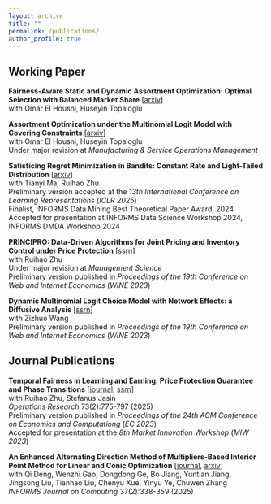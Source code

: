 ```yaml
---
layout: archive
title: ""
permalink: /publications/
author_profile: true
---
```


Working Paper
---

**Fairness-Aware Static and Dynamic Assortment Optimization: Optimal Selection with Balanced Market Share** [[arxiv](https://arxiv.org/abs/2507.05606)]\
with Omar El Housni, Huseyin Topaloglu

**Assortment Optimization under the Multinomial Logit Model with Covering Constraints** [[arxiv](https://arxiv.org/abs/2411.10310)]\
with Omar El Housni, Huseyin Topaloglu\
Under major revision at *Manufacturing & Service Operations Management*

**Satisficing Regret Minimization in Bandits: Constant Rate and Light-Tailed Distribution** [[arxiv](http://arxiv.org/abs/2406.06802)]\
with Tianyi Ma, Ruihao Zhu\
Preliminary version accepted at the *13th International Conference on Learning Representations* (*ICLR 2025*)\
Finalist, INFORMS Data Mining Best Theoretical Paper Award, 2024\
Accepted for presentation at INFORMS Data Science Workshop 2024, INFORMS DMDA Workshop 2024

**PRINCIPRO: Data-Driven Algorithms for Joint Pricing and Inventory Control under Price Protection** [[ssrn](https://papers.ssrn.com/sol3/papers.cfm?abstract_id=4511384)]\
with Ruihao Zhu\
Under major revision at *Management Science*\
Preliminary version published in *Proceedings of the 19th Conference on Web and Internet Economics* (*WINE 2023*)

**Dynamic Multinomial Logit Choice Model with Network Effects: a Diffusive Analysis** [[ssrn](https://papers.ssrn.com/sol3/papers.cfm?abstract_id=3939717)]\
with Zizhuo Wang\
Preliminary version published in *Proceedings of the 19th Conference on Web and Internet Economics* (*WINE 2023*)

Journal Publications
---

**Temporal Fairness in Learning and Earning: Price Protection Guarantee and Phase Transitions** [[journal](https://pubsonline.informs.org/doi/abs/10.1287/opre.2022.0629), [ssrn](https://papers.ssrn.com/sol3/papers.cfm?abstract_id=4265182)]\
with Ruihao Zhu, Stefanus Jasin\
*Operations Research* 73(2):775-797 (2025)\
Preliminary version published in *Proceedings of the 24th ACM Conference on Economics and Computationg* (*EC 2023*)\
Accepted for presentation at the *8th Market Innovation Workshop* (*MIW 2023*)

**An Enhanced Alternating Direction Method of Multipliers-Based Interior Point Method for Linear and Conic Optimization** [[journal](https://pubsonline.informs.org/doi/abs/10.1287/ijoc.2023.0017), [arxiv](https://arxiv.org/abs/2209.01793)]\
with Qi Deng, Wenzhi Gao, Dongdong Ge, Bo Jiang, Yuntian Jiang, Jingsong Liu, Tianhao Liu, Chenyu Xue, Yinyu Ye, Chuwen Zhang\
*INFORMS Journal on Computing* 37(2):338-359 (2025)


